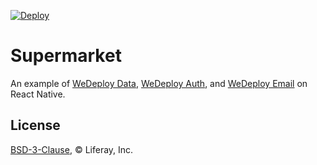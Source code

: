 [![Deploy](https://cdn.wedeploy.com/images/deploy.svg)](https://console.wedeploy.com/deploy?repo=https://github.com/wedeploy-examples/supermarket-react-native-example)

# Supermarket

An example of [WeDeploy Data](https://wedeploy.com/docs/data), [WeDeploy Auth](https://wedeploy.com/docs/auth), and [WeDeploy Email](https://wedeploy.com/docs/email) on React Native.

## License

[BSD-3-Clause](./LICENSE.md), © Liferay, Inc.
